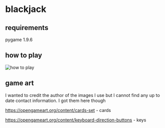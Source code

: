 # blackjack

## requirements
pygame 1.9.6

## how to play
![how to play](https://raw.githubusercontent.com/fullfatsoda/blackjack-pygame/master/how_to_play.png)

## game art
I wanted to credit the author of the images I use but I cannot find any up to date contact information.
I got them here though

https://opengameart.org/content/cards-set - cards

https://opengameart.org/content/keyboard-direction-buttons - keys

